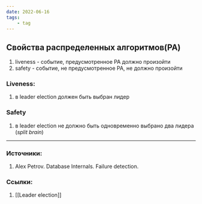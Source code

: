 ```yaml
---
date: 2022-06-16
tags:
    - tag
---
```


## Свойства распределенных алгоритмов(РА)
1. liveness - событие, предусмотренное РА должно произойти
1. safety - событие, не предусмотренное РА, не должно произойти

### Liveness:
1. в leader election должен быть выбран лидер

### Safety
1. в leader election не должно быть одновременно выбрано два лидера (*split brain*)

---

### Источники:
1. Alex Petrov. Database Internals. Failure detection.

### Ссылки:
1. [[Leader election]]